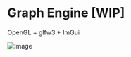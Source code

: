 # Graph Engine [WIP]

OpenGL + glfw3 + ImGui

![image](https://github.com/Dolaxom/CPP_GraphEngine/assets/51160711/972f97f7-1e59-4a39-b143-449c84ac2006)
